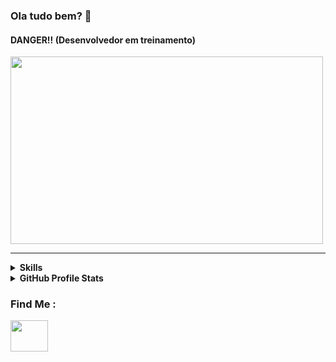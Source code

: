 ### Ola tudo bem? 👋
#### DANGER!! (Desenvolvedor em treinamento)


<img src="https://github.com/ViniciusOMattos/HTML-Web-Developer-Bootcamp/blob/main/instagram-landing-page/preview.gif?raw=true" align="center" height="300" width="500">

----

<div>
<b>
 <details>
   <summary align="left"><b>Skills<br></b></summary><b>
<ul>
<li>
<div>
    <img src="https://cdn.jsdelivr.net/gh/devicons/devicon/icons/html5/html5-original-wordmark.svg" align="center" height="50" width="60">
    <img src="https://cdn.jsdelivr.net/gh/devicons/devicon/icons/css3/css3-original-wordmark.svg" align="center" height="50" width="60">
    <img src="https://camo.githubusercontent.com/fbfcb9e3dc648adc93bef37c718db16c52f617ad055a26de6dc3c21865c3321d/68747470733a2f2f7777772e766563746f726c6f676f2e7a6f6e652f6c6f676f732f6769742d73636d2f6769742d73636d2d69636f6e2e737667" align="center" height="50" width="60">
</div>
</li>
</b>
</div>





<div>
<b>
 <details>
   <summary align="left"><b>GitHub Profile Stats <br></b></summary><b>
<ul>
<li>
<div>
    <img src="https://github-readme-stats.vercel.app/api?username=ViniciusOMattos&show_icons=true&theme=dark">
    <img src="https://github-readme-stats.vercel.app/api/top-langs/?username=ViniciusOMattos&layout=compact">
</div>
</li>
</b>
</div>

### Find Me :

<a href="https://www.linkedin.com/in/vinicius-mattos-47a1651a4/">
    <img src="https://cdn.jsdelivr.net/gh/devicons/devicon/icons/linkedin/linkedin-original.svg" align="center" height="50" width="60">
</a>

